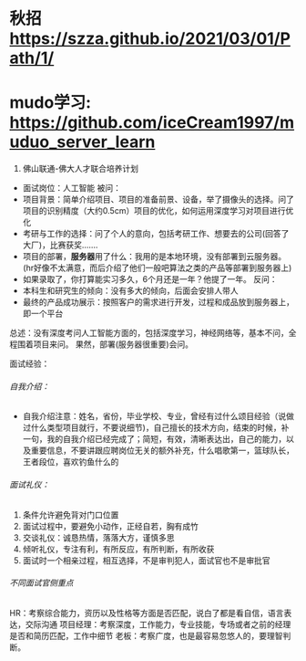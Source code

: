 # 秋招 https://szza.github.io/2021/03/01/Path/1/
# mudo学习: https://github.com/iceCream1997/muduo_server_learn

1. 佛山联通-佛大人才联合培养计划
* 面试岗位：人工智能
被问：
* 项目背景：简单介绍项目、项目的准备前景、设备，举了摄像头的选择。问了项目的识别精度（大约0.5cm）项目的优化，如何运用深度学习对项目进行优化
* 考研与工作的选择：问了个人的意向，包括考研工作、想要去的公司(回答了大厂)，比赛获奖.......
* 项目的部署，**服务器**用了什么：我用的是本地环境，没有部署到云服务器。(hr好像不太满意，而后介绍了他们一般吧算法之类的产品等部署到服务器上)
* 如果录取了，你打算能实习多久，6个月还是一年？他提了一年。
反问：
* 本科生和研究生的倾向：没有多大的倾向，后面会安排人带人
* 最终的产品成功展示：按照客户的需求进行开发，过程和成品放到服务器上，即一个平台

总述：没有深度考问人工智能方面的，包括深度学习，神经网络等，基本不问，全程围着项目来问。 
果然，部署(服务器很重要)会问。

面试经验：
###### 自我介绍：
* 自我介绍注意：姓名，省份，毕业学校、专业，曾经有过什么颂目经验（说做过什么类型项目就行，不要说细节)，自己擅长的技术方向，结束的时候，补一句，我的自我介绍已经完成了；简短，有效，清晰表达出，自己的能力，以及重要信息，不要讲跟应聘岗位无关的额外补充，什么唱歌第一，篮球队长，王者段位，喜欢钓鱼什么的
###### 面试礼仪：
1. 条件允许避免背对门口位置
2. 面试过程中，要避免小动作，正经自若，胸有成竹
3. 交谈礼仪：诚恳热情，落落大方，谨慎多思
4. 倾听礼仪，专注有利，有所反应，有所判断，有所收获
5. 面试时一个相亲过程，相互选择，不是审判犯人，面试官也不是审批官
###### 不同面试官侧重点
HR：考察综合能力，资历以及性格等方面是否匹配，说白了都是看自信，语言表达，交际沟通
项目经理：考察深度，工作能力，专业技能，专场或者之前的经理是否和简历匹配，工作中细节
老板：考察广度，也是最容易忽悠人的，要理智判断。
